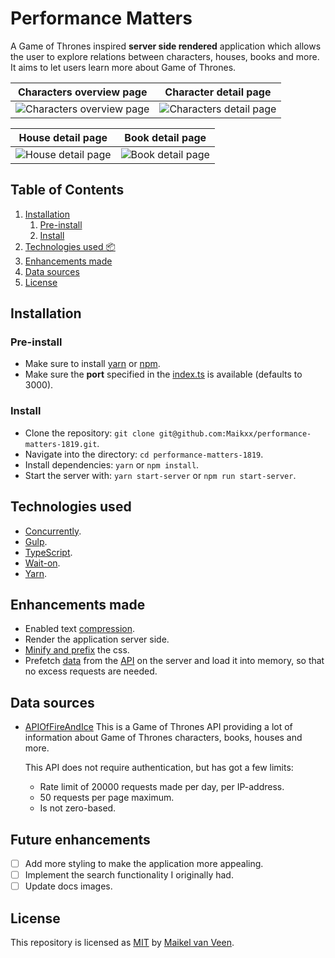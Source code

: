 # Performance Matters

A Game of Thrones inspired **server side rendered** application which allows the user to explore relations between characters, houses, books and more. It aims to let users learn more about Game of Thrones.

Characters overview page | Character detail page
:-------------------------:|:-------------------------:
![Characters overview page](docs/assets/characters.png) | ![Characters detail page](docs/assets/character.png)

House detail page | Book detail page
:-------------------------:|:-------------------------:
![House detail page](docs/assets/house.png) | ![Book detail page](docs/assets/book.png)

## Table of Contents

1. [Installation](#Installation)
    1. [Pre-install](#Pre-install)
    2. [Install](#Install)
2. [Technologies used 📦](#Technologies-used)
2. [Enhancements made](#Enhancements-made)
3. [Data sources](#Data-sources)
4. [License](#License)

## Installation

### Pre-install

* Make sure to install [yarn](https://yarnpkg.com/en/) or [npm](https://www.npmjs.com).
* Make sure the **port** specified in the [index.ts](server/src/index.ts) is available (defaults to 3000).

### Install

* Clone the repository: `git clone git@github.com:Maikxx/performance-matters-1819.git`.
* Navigate into the directory: `cd performance-matters-1819`.
* Install dependencies: `yarn` or `npm install`.
* Start the server with: `yarn start-server` or `npm run start-server`.

## Technologies used

* [Concurrently](https://www.npmjs.com/package/concurrently).
* [Gulp](https://gulpjs.com/).
* [TypeScript](https://www.typescriptlang.org).
* [Wait-on](https://www.npmjs.com/package/wait-on).
* [Yarn](https://yarnpkg.com/en/).

## Enhancements made

* Enabled text [compression](https://github.com/expressjs/compression).
* Render the application server side.
* [Minify and prefix](./server/gulpfile.js) the css.
* Prefetch [data](./server/public/data) from the [API](https://anapioficeandfire.com/) on the server and load it into memory, so that no excess requests are needed.

## Data sources

* [APIOfFireAndIce](https://anapioficeandfire.com/)
    This is a Game of Thrones API providing a lot of information about Game of Thrones characters, books, houses and more.

    This API does not require authentication, but has got a few limits:
    * Rate limit of 20000 requests made per day, per IP-address.
    * 50 requests per page maximum.
    * Is not zero-based.

## Future enhancements

* [ ] Add more styling to make the application more appealing.
* [ ] Implement the search functionality I originally had.
* [ ] Update docs images.

## License

This repository is licensed as [MIT](LICENSE) by [Maikel van Veen](https://github.com/maikxx).